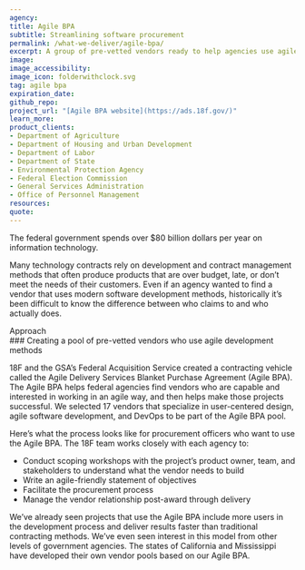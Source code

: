 ```yaml
---
agency:
title: Agile BPA
subtitle: Streamlining software procurement
permalink: /what-we-deliver/agile-bpa/
excerpt: A group of pre-vetted vendors ready to help agencies use agile development techniques to build digital services..
image:
image_accessibility:
image_icon: folderwithclock.svg
tag: agile bpa
expiration_date:
github_repo:
project_url: "[Agile BPA website](https://ads.18f.gov/)"
learn_more:
product_clients:
- Department of Agriculture
- Department of Housing and Urban Development
- Department of Labor
- Department of State
- Environmental Protection Agency
- Federal Election Commission
- General Services Administration
- Office of Personnel Management
resources:
quote:
---
```


The federal government spends over $80 billion dollars per year on information technology.

Many technology contracts rely on development and contract management methods that often produce products that are over budget, late, or don’t meet the needs of their customers. Even if an agency wanted to find a vendor that uses modern software development methods, historically it’s been difficult to know the difference between who claims to and who actually does.

<div class="small-caps">Approach</div>
### Creating a pool of pre-vetted vendors who use agile development methods

18F and the GSA’s Federal Acquisition Service created a contracting vehicle called the Agile Delivery Services Blanket Purchase Agreement (Agile BPA). The Agile BPA helps federal agencies find vendors who are capable and interested in working in an agile way, and then helps make those projects successful. We selected 17 vendors that specialize in user-centered design, agile software development, and DevOps to be part of the Agile BPA pool.

Here’s what the process looks like for procurement officers who want to use the Agile BPA. The 18F team works closely with each agency to:

- Conduct scoping workshops with the project’s product owner, team, and stakeholders to understand what the vendor needs to build
- Write an agile-friendly statement of objectives
- Facilitate the procurement process
- Manage the vendor relationship post-award through delivery

We’ve already seen projects that use the Agile BPA include more users in the development process and deliver results faster than traditional contracting methods. We’ve even seen interest in this model from other levels of government agencies. The states of California and Mississippi have developed their own vendor pools based on our Agile BPA.
